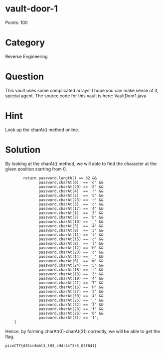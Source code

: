 # vault-door-1
Points: 100

# Category
Reverse Engineering

# Question
This vault uses some complicated arrays! I hope you can make sense of it, special agent. The source code for this vault is here: VaultDoor1.java

# Hint
Look up the charAt() method online.

# Solution
By looking at the charAt() method, we will able to find the character at the given position starting from 0.

``` public boolean checkPassword(String password) {
        return password.length() == 32 &&
               password.charAt(0)  == 'd' &&
               password.charAt(29) == '8' &&
               password.charAt(4)  == 'r' &&
               password.charAt(2)  == '5' &&
               password.charAt(23) == 'r' &&
               password.charAt(3)  == 'c' &&
               password.charAt(17) == '4' &&
               password.charAt(1)  == '3' &&
               password.charAt(7)  == 'b' &&
               password.charAt(10) == '_' &&
               password.charAt(5)  == '4' &&
               password.charAt(9)  == '3' &&
               password.charAt(11) == 't' &&
               password.charAt(15) == 'c' &&
               password.charAt(8)  == 'l' &&
               password.charAt(12) == 'H' &&
               password.charAt(20) == 'c' &&
               password.charAt(14) == '_' &&
               password.charAt(6)  == 'm' &&
               password.charAt(24) == '5' &&
               password.charAt(18) == 'r' &&
               password.charAt(13) == '3' &&
               password.charAt(19) == '4' &&
               password.charAt(21) == 'T' &&
               password.charAt(16) == 'H' &&
               password.charAt(27) == '3' &&
               password.charAt(30) == '4' &&
               password.charAt(25) == '_' &&
               password.charAt(22) == '3' &&
               password.charAt(28) == 'f' &&
               password.charAt(26) == '0' &&
               password.charAt(31) == '1';
    }
  ```
  Hence, by forming charAt(0)-charAt(31) correctly, we will be able to get the flag.
  
  ``` picoCTF{d35cr4mbl3_tH3_cH4r4cT3r5_03f841}  ```
    
